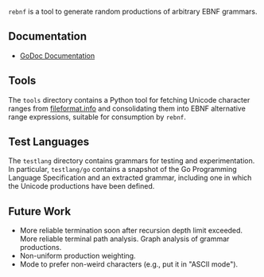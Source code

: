 `rebnf` is a tool to generate random productions of arbitrary EBNF
grammars.

Documentation
-------------
 - [GoDoc Documentation](https://godoc.org/chrispennello.com/go/rebnf)

Tools
-----
The `tools` directory contains a Python tool for fetching Unicode
character ranges from [fileformat.info][1] and consolidating them into EBNF
alternative range expressions, suitable for consumption by `rebnf`.

Test Languages
--------------
The `testlang` directory contains grammars for testing and
experimentation.  In particular, `testlang/go` contains a snapshot of
the Go Programming Language Specification and an extracted grammar,
including one in which the Unicode productions have been defined.

Future Work
-----------
 - More reliable termination soon after recursion depth limit exceeded.
   More reliable terminal path analysis.  Graph analysis of grammar
   productions.
 - Non-uniform production weighting.
 - Mode to prefer non-weird characters (e.g., put it in "ASCII mode").

[1]: http://www.fileformat.info/info/unicode/category/
